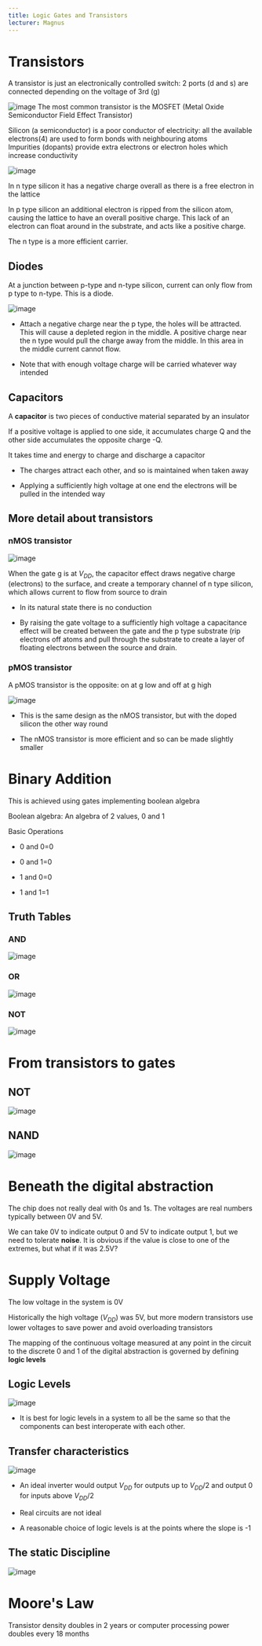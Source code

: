 ```yaml
---
title: Logic Gates and Transistors
lecturer: Magnus
---
```


# Transistors

A transistor is just an electronically controlled switch: 2 ports (d and
s) are connected depending on the voltage of 3rd (g)

![image](/img/Year_1/CSys/DEMA/Gates/Fig1.webp)
The most common transistor is the MOSFET (Metal Oxide Semiconductor
Field Effect Transistor)

Silicon (a semiconductor) is a poor conductor of electricity: all the
available electrons(4) are used to form bonds with neighbouring atoms\
Impurities (dopants) provide extra electrons or electron holes which
increase conductivity

![image](/img/Year_1/CSys/DEMA/Gates/Fig2.webp)

In n type silicon it has a negative charge overall as there is a free
electron in the lattice

In p type silicon an additional electron is ripped from the silicon
atom, causing the lattice to have an overall positive charge. This lack
of an electron can float around in the substrate, and acts like a
positive charge.

The n type is a more efficient carrier.

## Diodes

At a junction between p-type and n-type silicon, current can only flow
from p type to n-type. This is a diode.

![image](/img/Year_1/CSys/DEMA/Gates/Fig3.webp)

-   Attach a negative charge near the p type, the holes will be
    attracted. This will cause a depleted region in the middle. A
    positive charge near the n type would pull the charge away from the
    middle. In this area in the middle current cannot flow.

-   Note that with enough voltage charge will be carried whatever way
    intended

## Capacitors

A **capacitor** is two pieces of conductive material separated by an
insulator

If a positive voltage is applied to one side, it accumulates charge Q
and the other side accumulates the opposite charge -Q.

It takes time and energy to charge and discharge a capacitor

-   The charges attract each other, and so is maintained when taken away

-   Applying a sufficiently high voltage at one end the electrons will
    be pulled in the intended way

## More detail about transistors

### nMOS transistor

![image](/img/Year_1/CSys/DEMA/Gates/nMOS.webp)

When the gate g is at $V_{DD}$, the capacitor effect draws negative
charge (electrons) to the surface, and create a temporary channel of n
type silicon, which allows current to flow from source to drain

-   In its natural state there is no conduction

-   By raising the gate voltage to a sufficiently high voltage a
    capacitance effect will be created between the gate and the p type
    substrate (rip electrons off atoms and pull through the substrate to
    create a layer of floating electrons between the source and drain.

### pMOS transistor

A pMOS transistor is the opposite: on at g low and off at g high

![image](/img/Year_1/CSys/DEMA/Gates/pMOS.webp)

-   This is the same design as the nMOS transistor, but with the doped
    silicon the other way round

-   The nMOS transistor is more efficient and so can be made slightly
    smaller

# Binary Addition

This is achieved using gates implementing boolean algebra

Boolean algebra: An algebra of 2 values, 0 and 1

Basic Operations

-   0 and 0=0

-   0 and 1=0

-   1 and 0=0

-   1 and 1=1

## Truth Tables

### AND

![image](/img/Year_1/CSys/DEMA/Gates/AND.webp)

### OR

![image](/img/Year_1/CSys/DEMA/Gates/OR.webp)

### NOT

![image](/img/Year_1/CSys/DEMA/Gates/NOT.webp)

# From transistors to gates

## NOT

![image](/img/Year_1/CSys/DEMA/Gates/NOTTrans.webp)

## NAND

![image](/img/Year_1/CSys/DEMA/Gates/NANDTrans.webp)

# Beneath the digital abstraction

The chip does not really deal with 0s and 1s. The voltages are real
numbers typically between 0V and 5V.

We can take 0V to indicate output 0 and 5V to indicate output 1, but we
need to tolerate **noise**. It is obvious if the value is close to one
of the extremes, but what if it was 2.5V?

# Supply Voltage

The low voltage in the system is 0V

Historically the high voltage ($V_{DD}$) was 5V, but more modern
transistors use lower voltages to save power and avoid overloading
transistors

The mapping of the continuous voltage measured at any point in the
circuit to the discrete 0 and 1 of the digital abstraction is governed
by defining **logic levels**

## Logic Levels

![image](/img/Year_1/CSys/DEMA/Gates/LogicLevels.webp)

-   It is best for logic levels in a system to all be the same so that
    the components can best interoperate with each other.

## Transfer characteristics

![image](/img/Year_1/CSys/DEMA/Gates/TransferChar.webp)

-   An ideal inverter would output $V_{DD}$ for outputs up to $V_{DD}/2$
    and output 0 for inputs above $V_{DD}/2$

-   Real circuits are not ideal

-   A reasonable choice of logic levels is at the points where the slope
    is -1

## The static Discipline

![image](/img/Year_1/CSys/DEMA/Gates/StatDis.webp)

# Moore's Law

Transistor density doubles in 2 years or computer processing power
doubles every 18 months
